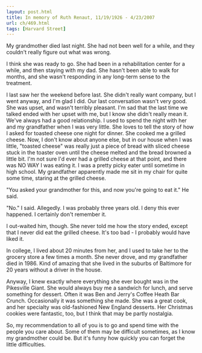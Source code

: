```yaml
---
layout: post.html
title: In memory of Ruth Renaut, 11/19/1926 - 4/23/2007
url: ch/469.html
tags: [Harvard Street]
---
```

My grandmother died last night. She had not been well for a while, and they couldn't really figure out what was wrong.

I think she was ready to go. She had been in a rehabilitation center for a while, and then staying with my dad. She hasn't been able to walk for months, and she wasn't responding in any long-term sense to the treatment.

I last saw her the weekend before last. She didn't really want company, but I went anyway, and I'm glad I did. Our last conversation wasn't very good. She was upset, and wasn't terribly pleasant. I'm sad that the last time we talked ended with her upset with me, but I know she didn't really mean it. We've always had a good relationship. I used to spend the night with her and my grandfather when I was very little. She loves to tell the story of how I asked for toasted cheese one night for dinner. She cooked me a grilled cheese. Now, I don't know about anyone else, but in our house when I was little, "toasted cheese" was really just a piece of bread with sliced cheese stuck in the toaster oven until the cheese melted and the bread browned a little bit. I'm not sure I'd ever had a grilled cheese at that point, and there was NO WAY I was eating it. I was a pretty picky eater until sometime in high school. My grandfather apparently made me sit in my chair for quite some time, staring at the grilled cheese.

"You asked your grandmother for this, and now you're going to eat it." He said.

"No." I said. Allegedly. I was probably three years old. I deny this ever happened. I certainly don't remember it.

I out-waited him, though. She never told me how the story ended, except that I never did eat the grilled cheese. It's too bad - I probably would have liked it.

In college, I lived about 20 minutes from her, and I used to take her to the grocery store a few times a month. She never drove, and my grandfather died in 1986. Kind of amazing that she lived in the suburbs of Baltimore for 20 years without a driver in the house.

Anyway, I knew exactly where everything she ever bought was in the Pikesville Giant. She would always buy me a sandwich for lunch, and serve something for dessert. Often it was Ben and Jerry's Coffee Heath Bar Crunch. Occasionally it was something she made. She was a great cook, and her specialty was old-fashioned New England desserts. Her Christmas cookies were fantastic, too, but I think that may be partly nostalgia.

So, my recommendation to all of you is to go and spend time with the people you care about. Some of them may be difficult sometimes, as I know my grandmother could be. But it's funny how quickly you can forget the little difficulties.
